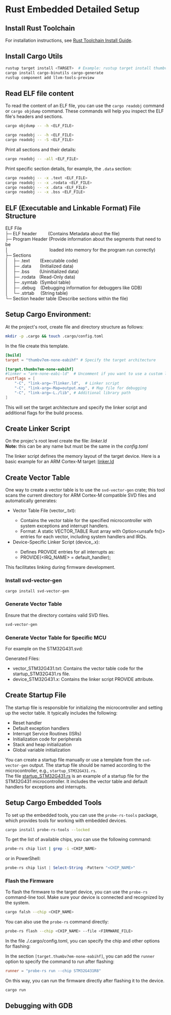 # Rust Embedded Detailed Setup

## Install Rust Toolchain

For installation instructions, see [Rust Toolchain Install Guide](https://www.rust-lang.org/tools/install).

## Install Cargo Utils

  ```bash
  rustup target install <TARGET>  # Example: rustup target install thumbv7em-none-eabihf
  cargo install cargo-binutils cargo-generate
  rustup component add llvm-tools-preview
  ```
## Read ELF file content

To read the content of an ELF file, you can use the `cargo readobj` command or `cargo objdump` command.
These commands will help you inspect the ELF file's headers and sections.

```bash
cargo objdump -- -h <ELF_FILE>
```


```bash
cargo readobj -- -h <ELF_FILE>
cargo readobj -- -S <ELF_FILE>
```

Print all sections and their details:
```bash
cargo readobj -- -all <ELF_FILE>
```

Print specific section details, for example, the `.data` section:

```bash
cargo readobj -- -x .text <ELF_FILE>
cargo readobj -- -x .rodata <ELF_FILE>
cargo readobj -- -x .data <ELF_FILE>
cargo readobj -- -x .bss <ELF_FILE>
```

## ELF (Executable and Linkable Format) File Structure

ELF File  
  ├─ ELF header&nbsp;&nbsp;&nbsp;&nbsp;&nbsp;&nbsp;&nbsp;&nbsp;&nbsp;(Contains Metadata about the file)  
  ├─ Program Header (Provide information about the segments that need to be  
  │&nbsp;&nbsp;&nbsp;&nbsp;&nbsp;&nbsp;&nbsp;&nbsp;&nbsp;&nbsp;&nbsp;
  &nbsp;&nbsp;&nbsp;&nbsp;&nbsp;&nbsp;&nbsp;&nbsp;&nbsp;&nbsp;&nbsp;
  &nbsp;&nbsp;&nbsp;&nbsp;&nbsp;&nbsp;&nbsp;
  &nbsp;loaded into memory for the program run correctly)  
  ├─ Sections  
  │&nbsp;&nbsp;&nbsp;&nbsp;├─ .text&nbsp;&nbsp;&nbsp;&nbsp;&nbsp;&nbsp;&nbsp;&nbsp;(Executable code)  
  │&nbsp;&nbsp;&nbsp;&nbsp;├─ .data&nbsp;&nbsp;&nbsp;&nbsp;&nbsp;&nbsp;&nbsp;(Initialized data)  
  │&nbsp;&nbsp;&nbsp;&nbsp;├─ .bss&nbsp;&nbsp;&nbsp;&nbsp;&nbsp;&nbsp;&nbsp;&nbsp;(Uninitialized data)  
  │&nbsp;&nbsp;&nbsp;&nbsp;├─ .rodata&nbsp;&nbsp;&nbsp;(Read-Only data)  
  │&nbsp;&nbsp;&nbsp;&nbsp;├─ .symtab&nbsp;&nbsp;(Symbol table)  
  │&nbsp;&nbsp;&nbsp;&nbsp;├─ .debug&nbsp;&nbsp;&nbsp;&nbsp;(Debugging information for debuggers like GDB)  
  │&nbsp;&nbsp;&nbsp;&nbsp;└─ .strtab&nbsp;&nbsp;&nbsp;&nbsp;&nbsp;(String table)  
  └─ Section header table (Describe sections within the file)  

## Setup Cargo Environment:

At the project's root, create file and directory structure as follows:

```bash
mkdir -p .cargo && touch .cargo/config.toml
```

In the file create this template.

```toml
[build]
target = "thumbv7em-none-eabihf" # Specify the target architecture

[target.thumbv7em-none-eabihf]
#linker = "arm-none-eabi-ld"  # Uncomment if you want to use a custom linker
rustflags = [
    "-C", "link-arg=-Tlinker.ld",  # Linker script
    "-C", "link-arg=-Map=output.map", # Map file for debugging
    "-C", "link-arg=-L./lib", # Additional library path
]
```
This will set the target architecture and specify the linker script and additional flags for the build process.

## Create Linker Script

On the projec's root level create the file: *linker.ld*  
**Note:** this can be any name but must be the same in the *config.toml*

The linker script defines the memory layout of the target device. Here is a basic example for an ARM Cortex-M target:
[linker.ld](../linker.ld)  

## Create Vector Table

One way to create a vector table is to use the `svd-vector-gen` crate; this tool scans the current directory for
ARM Cortex-M compatible SVD files and automatically generates:  

- Vector Table File (vector_<mcu>.txt):
  - Contains the vector table for the specified microcontroller with system exceptions and interrupt handlers.
  - Format: A static VECTOR_TABLE Rust array with Option<unsafe fn()> entries for each vector, including system handlers and IRQs.
- Device-Specific Linker Script (device_<mcu>.x):
  - Defines PROVIDE entries for all interrupts as:
  - PROVIDE(<IRQ_NAME> = default_handler); 

This facilitates linking during firmware development.

### Install svd-vector-gen

```bash
cargo install svd-vector-gen
```
### Generate Vector Table
Ensure that the directory contains valid SVD files.
```bash
svd-vector-gen 
```
### Generate Vector Table for Specific MCU
For example on the STM32G431.svd:

Generated Files:
  - vector_STM32G431.txt: Contains the vector table code for the startup_STM32G431.rs file.
  - device_STM32G431.x: Contains the linker script PROVIDE attribute.

## Create Startup File
The startup file is responsible for initializing the microcontroller and setting up the vector table. It typically includes the following:
- Reset handler
- Default exception handlers
- Interrupt Service Routines (ISRs)
- Initialization code for peripherals
- Stack and heap initialization
- Global variable initialization

You can create a startup file manually or use a template from the `svd-vector-gen` output. The startup file should be named according to the microcontroller, e.g., `startup_STM32G431.rs`.  
The file [startup_STM32G431.rs](../src/startup_stm32g431.rs) is an example of a startup file for the STM32G431 microcontroller. It includes the vector table and default handlers for exceptions and interrupts.

## Setup Cargo Embedded Tools

To set up the embedded tools, you can use the `probe-rs-tools` package, which provides tools for working with embedded devices.

```bash
cargo install probe-rs-tools --locked
```

To get the list of available chips, you can use the following command:

```bash
probe-rs chip list | grep -i <CHIP_NAME>
```

or in PowerShell:

```powershell
probe-rs chip list | Select-String -Pattern "<CHIP_NAME>"
```
### Flash the Firmware

To flash the firmware to the target device, you can use the `probe-rs` command-line tool. Make sure your device is connected and recognized by the system.

```bash
cargo falsh --chip <CHIP_NAME>
```
You can also use the `probe-rs` command directly:

```bash
probe-rs flash --chip <CHIP_NAME> --file <FIRMWARE_FILE>
```

In the file ./.cargo/config.toml, you can specify the chip and other options for flashing:

In the section `[target.thumbv7em-none-eabihf]`, you can add the `runner` option to specify the command to run after flashing:
```toml
runner = "probe-rs run --chip STM32G431R8"
```

On this way, you can run the firmware directly after flashing it to the device.

```bash
cargo run
```

## Debugging with GDB

